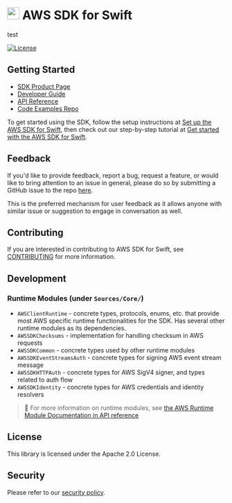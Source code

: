 # <img alt="aws_logo.png" src="https://avatars.githubusercontent.com/u/3299148?s=200&v=4" width="28"> AWS SDK for Swift

test

[![License][apache-badge]][apache-url]

[apache-badge]: https://img.shields.io/badge/License-Apache%202.0-blue.svg
[apache-url]: LICENSE

## Getting Started

- [SDK Product Page](https://aws.amazon.com/sdk-for-swift/)
- [Developer Guide](https://docs.aws.amazon.com/sdk-for-swift/latest/developer-guide/home.html)
- [API Reference](https://sdk.amazonaws.com/swift/api/awssdkforswift/latest/documentation/awssdkforswift)
- [Code Examples Repo](https://github.com/awsdocs/aws-doc-sdk-examples/tree/main/swift)

To get started using the SDK, follow the setup instructions at [Set up the AWS SDK for Swift](https://docs.aws.amazon.com/sdk-for-swift/latest/developer-guide/setting-up.html), then check out our step-by-step tutorial at [Get started with the AWS SDK for Swift](https://docs.aws.amazon.com/sdk-for-swift/latest/developer-guide/getting-started.html).

## Feedback

If you'd like to provide feedback, report a bug, request a feature, or would like to bring
attention to an issue in general, please do so by submitting a GitHub issue to the repo [here](https://github.com/awslabs/aws-sdk-swift/issues/new/choose).

This is the preferred mechanism for user feedback as it allows anyone with similar issue or suggestion to engage in conversation as well.

## Contributing

If you are interested in contributing to AWS SDK for Swift, see [CONTRIBUTING](CONTRIBUTING.md) for more information.

## Development

### Runtime Modules (under `Sources/Core/`)

* `AWSClientRuntime` - concrete types, protocols, enums, etc. that provide most AWS specific runtime functionalities for the SDK. 
                       Has several other runtime modules as its dependencies.
* `AWSSDKChecksums` - implementation for handling checksum in AWS requests
* `AWSSDKCommon` - concrete types used by other runtime modules
* `AWSSDKEventStreamsAuth` - concrete types for signing AWS event stream message
* `AWSSDKHTTPAuth` - concrete types for AWS SigV4 signer, and types related to auth flow
* `AWSSDKIdentity` - concrete types for AWS credentials and identity resolvers

> 📖 For more information on runtime modules, see [the AWS Runtime Module Documentation in API reference](https://sdk.amazonaws.com/swift/api/awssdkforswift/latest/documentation/awssdkforswift#AWS-Runtime-Module-Documentation)

## License

This library is licensed under the Apache 2.0 License.

## Security

Please refer to our [security policy](https://github.com/awslabs/aws-sdk-swift/security/policy).